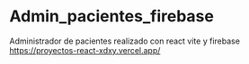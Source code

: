 # Admin_pacientes_firebase
Administrador de pacientes realizado con react vite y firebase
https://proyectos-react-xdxy.vercel.app/
